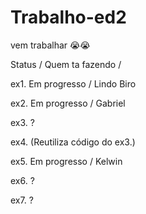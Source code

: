# Trabalho-ed2

vem trabalhar 😭😭

Status / Quem ta fazendo /

 ex1. Em progresso / Lindo Biro  
 
 ex2. Em progresso / Gabriel
 
 ex3. ?
 
 ex4. (Reutiliza código do ex3.)
 
 ex5. Em progresso / Kelwin
 
 ex6. ?

 ex7. ?

